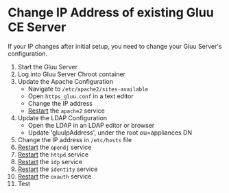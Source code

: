 # Change IP Address of existing Gluu CE Server

If your IP changes after initial setup, you need to change your Gluu Server's configuration.

1. Start the Gluu Server
1. Log into Gluu Server Chroot container
1. Update the Apache Configuration 
    - Navigate to `/etc/apache2/sites-available`
    - Open `https_gluu.conf` in a text editor
    - Change the IP address
    - [Restart](./services.md#restart) the `apache2` service
1. Update the LDAP Configuration
    - Open the LDAP in an LDAP editor or browser
    - Update 'gluuIpAddress', under the root ou=appliances DN
1. Change the IP address in `/etc/hosts` file
1. [Restart](./services.md#restart) the `opendj` service
1. [Restart](./services.md#restart) the `httpd` service
1. [Restart](./services.md#restart) the `idp` service
1. [Restart](./services.md#restart) the `identity` service
1. [Restart](./services.md#restart) the `oxauth` service
1. Test
